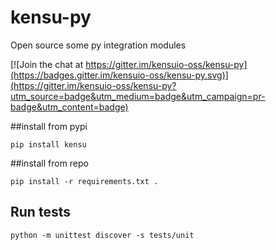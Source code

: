 # kensu-py
Open source some py integration modules

[![Join the chat at https://gitter.im/kensuio-oss/kensu-py](https://badges.gitter.im/kensuio-oss/kensu-py.svg)](https://gitter.im/kensuio-oss/kensu-py?utm_source=badge&utm_medium=badge&utm_campaign=pr-badge&utm_content=badge)

##install from pypi

`pip install kensu`

##install from repo

`pip install -r requirements.txt .`

## Run tests

`python -m unittest discover -s tests/unit`
